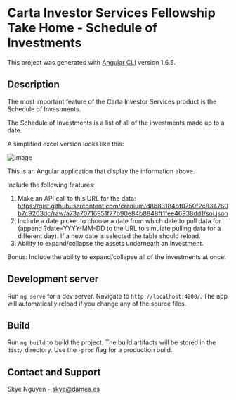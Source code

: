 # Carta Investor Services Fellowship Take Home - Schedule of Investments

This project was generated with [Angular CLI](https://github.com/angular/angular-cli) version 1.6.5.

## Description

The most important feature of the Carta Investor Services product is the Schedule of Investments.

The Schedule of Investments is a list of all of the investments made up to a date.

A simplified excel version looks like this:

![image](https://user-images.githubusercontent.com/7346422/48731786-e07ec580-ec0b-11e8-8c87-e7e26ee9fdf1.png)

This is an Angular application that display the information above.

Include the following features:
1. Make an API call to this URL for the data: https://gist.githubusercontent.com/cranium/d8b83184bf0750f2c834760b7c9203dc/raw/a73a70716951f77b90e84b8848ff1fee46938dd1/soi.json
2. Include a date picker to choose a date from which date to pull data for (append ?date=YYYY-MM-DD to the URL to simulate pulling data for a different day). If a new date is selected the table should reload.
3. Ability to expand/collapse the assets underneath an investment.

Bonus:
Include the ability to expand/collapse all of the investments at once.

## Development server

Run `ng serve` for a dev server. Navigate to `http://localhost:4200/`. The app will automatically reload if you change any of the source files.

## Build

Run `ng build` to build the project. The build artifacts will be stored in the `dist/` directory. Use the `-prod` flag for a production build.

## Contact and Support

Skye Nguyen - skye@dames.es
